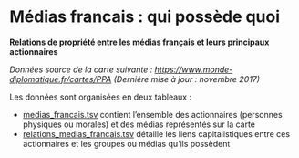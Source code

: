 # Médias francais : qui possède quoi
**Relations de propriété entre les médias français et leurs principaux actionnaires**

*Données source de la carte suivante : https://www.monde-diplomatique.fr/cartes/PPA (Dernière mise à jour : novembre 2017)*

Les données sont organisées en deux tableaux :
- [medias_francais.tsv](https://github.com/mdiplo/Medias_francais/blob/master/medias_francais.tsv) contient l’ensemble des actionnaires (personnes physiques ou morales) et des médias représentés sur la carte
- [relations_medias_francais.tsv](https://github.com/mdiplo/Medias_francais/blob/master/relations_medias_francais.tsv) détaille les liens capitalistiques entre ces actionnaires et les groupes ou médias qu’ils possèdent
